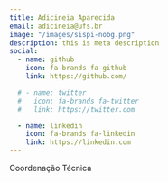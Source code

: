 ```yaml
---
title: Adicineia Aparecida
email: adicineia@ufs.br
image: "/images/sispi-nobg.png"
description: this is meta description
social:
  - name: github
    icon: fa-brands fa-github
    link: https://github.com/

  # - name: twitter
  #   icon: fa-brands fa-twitter
  #   link: https://twitter.com

  - name: linkedin
    icon: fa-brands fa-linkedin
    link: https://linkedin.com
---
```


Coordenação Técnica
